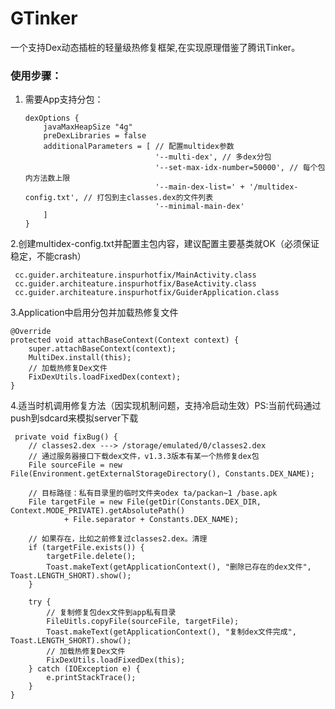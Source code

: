 # GTinker
一个支持Dex动态插桩的轻量级热修复框架,在实现原理借鉴了腾讯Tinker。

### 使用步骤：
 1. 需要App支持分包：
 
        dexOptions {
            javaMaxHeapSize "4g"
            preDexLibraries = false
            additionalParameters = [ // 配置multidex参数
                                     '--multi-dex', // 多dex分包
                                     '--set-max-idx-number=50000', // 每个包内方法数上限
                                     '--main-dex-list=' + '/multidex-config.txt', // 打包到主classes.dex的文件列表
                                     '--minimal-main-dex'
            ]
        }
        
  2.创建multidex-config.txt并配置主包内容，建议配置主要基类就OK（必须保证稳定，不能crash）
     
     cc.guider.architeature.inspurhotfix/MainActivity.class
     cc.guider.architeature.inspurhotfix/BaseActivity.class
     cc.guider.architeature.inspurhotfix/GuiderApplication.class
     
  3.Application中启用分包并加载热修复文件
  
    @Override
    protected void attachBaseContext(Context context) {
        super.attachBaseContext(context);
        MultiDex.install(this);
        // 加载热修复Dex文件
        FixDexUtils.loadFixedDex(context);
    }
    
  4.适当时机调用修复方法（因实现机制问题，支持冷启动生效）PS:当前代码通过push到sdcard来模拟server下载
  
     private void fixBug() {
        // classes2.dex ---> /storage/emulated/0/classes2.dex
        // 通过服务器接口下载dex文件，v1.3.3版本有某一个热修复dex包
        File sourceFile = new File(Environment.getExternalStorageDirectory(), Constants.DEX_NAME);

        // 目标路径：私有目录里的临时文件夹odex ta/packan~1 /base.apk
        File targetFile = new File(getDir(Constants.DEX_DIR, Context.MODE_PRIVATE).getAbsolutePath()
                + File.separator + Constants.DEX_NAME);

        // 如果存在，比如之前修复过classes2.dex。清理
        if (targetFile.exists()) {
            targetFile.delete();
            Toast.makeText(getApplicationContext(), "删除已存在的dex文件", Toast.LENGTH_SHORT).show();
        }

        try {
            // 复制修复包dex文件到app私有目录
            FileUitls.copyFile(sourceFile, targetFile);
            Toast.makeText(getApplicationContext(), "复制dex文件完成", Toast.LENGTH_SHORT).show();
            // 加载热修复Dex文件
            FixDexUtils.loadFixedDex(this);
        } catch (IOException e) {
            e.printStackTrace();
        }
    }
      
